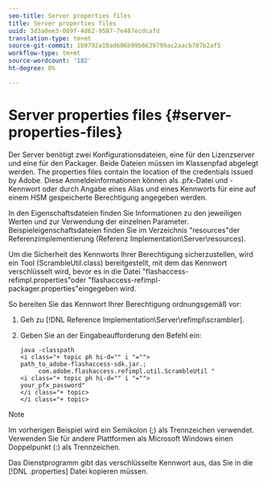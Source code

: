 ```yaml
---
seo-title: Server properties files
title: Server properties files
uuid: 3d3a0ee3-009f-4d62-9587-7e487ecdcafd
translation-type: tm+mt
source-git-commit: 1b9792a10ad606b99b6639799ac2aacb707b2af5
workflow-type: tm+mt
source-wordcount: '182'
ht-degree: 0%

---
```



# Server properties files {#server-properties-files}

Der Server benötigt zwei Konfigurationsdateien, eine für den Lizenzserver und eine für den Packager. Beide Dateien müssen im Klassenpfad abgelegt werden. The properties files contain the location of the credentials issued by Adobe. Diese Anmeldeinformationen können als .pfx-Datei und -Kennwort oder durch Angabe eines Alias und eines Kennworts für eine auf einem HSM gespeicherte Berechtigung angegeben werden.

In den Eigenschaftsdateien finden Sie Informationen zu den jeweiligen Werten und zur Verwendung der einzelnen Parameter. Beispieleigenschaftsdateien finden Sie im Verzeichnis &quot;resources&quot;der Referenzimplementierung (Referenz Implementation\Server\resources).

Um die Sicherheit des Kennworts Ihrer Berechtigung sicherzustellen, wird ein Tool (ScrambleUtil.class) bereitgestellt, mit dem das Kennwort verschlüsselt wird, bevor es in die Datei &quot;flashaccess-refimpl.properties&quot;oder &quot;flashaccess-refimpl-packager.properties&quot;eingegeben wird.

So bereiten Sie das Kennwort Ihrer Berechtigung ordnungsgemäß vor:

1. Geh zu [!DNL Reference Implementation\Server\refimpl\scrambler].
1. Geben Sie an der Eingabeaufforderung den Befehl ein:

   ```
   java -classpath  
   <i class="+ topic ph hi-d="" i "="">
   path_to_adobe-flashaccess-sdk.jar.; 
        com.adobe.flashaccess.refimpl.util.ScrambleUtil " 
   <i class="+ topic ph hi-d="" i "="">
   your_pfx_password" 
   </i class="+ topic> 
   </i class="+ topic>
   ```

>[!NOTE]
>
>Im vorherigen Beispiel wird ein Semikolon (;) als Trennzeichen verwendet. Verwenden Sie für andere Plattformen als Microsoft Windows einen Doppelpunkt (:) als Trennzeichen.

Das Dienstprogramm gibt das verschlüsselte Kennwort aus, das Sie in die [!DNL .properties] Datei kopieren müssen.
